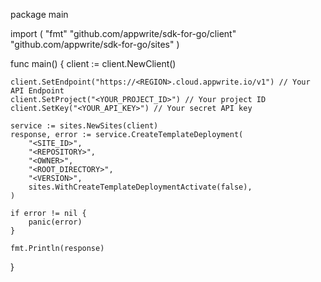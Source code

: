 package main

import (
    "fmt"
    "github.com/appwrite/sdk-for-go/client"
    "github.com/appwrite/sdk-for-go/sites"
)

func main() {
    client := client.NewClient()

    client.SetEndpoint("https://<REGION>.cloud.appwrite.io/v1") // Your API Endpoint
    client.SetProject("<YOUR_PROJECT_ID>") // Your project ID
    client.SetKey("<YOUR_API_KEY>") // Your secret API key

    service := sites.NewSites(client)
    response, error := service.CreateTemplateDeployment(
        "<SITE_ID>",
        "<REPOSITORY>",
        "<OWNER>",
        "<ROOT_DIRECTORY>",
        "<VERSION>",
        sites.WithCreateTemplateDeploymentActivate(false),
    )

    if error != nil {
        panic(error)
    }

    fmt.Println(response)
}
